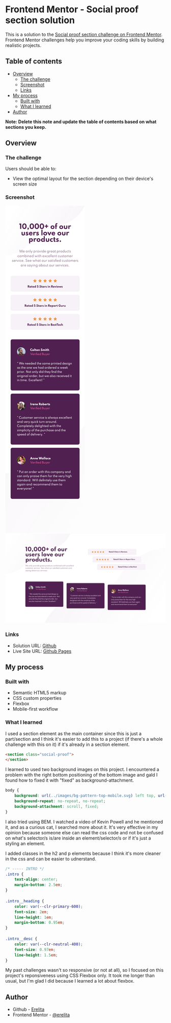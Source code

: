 # Frontend Mentor - Social proof section solution

This is a solution to the [Social proof section challenge on Frontend Mentor](https://www.frontendmentor.io/challenges/social-proof-section-6e0qTv_bA). Frontend Mentor challenges help you improve your coding skills by building realistic projects. 

## Table of contents

- [Overview](#overview)
  - [The challenge](#the-challenge)
  - [Screenshot](#screenshot)
  - [Links](#links)
- [My process](#my-process)
  - [Built with](#built-with)
  - [What I learned](#what-i-learned)
- [Author](#author)


**Note: Delete this note and update the table of contents based on what sections you keep.**

## Overview

### The challenge

Users should be able to:

- View the optimal layout for the section depending on their device's screen size

### Screenshot

![](src/screenshots/mobile.png)
![](src/screenshots/desktop.png)

### Links

- Solution URL: [Github](https://github.com/erelita/social-proof-section.git)
- Live Site URL: [Github Pages](https://erelita.github.io/social-proof-section/)

## My process

### Built with

- Semantic HTML5 markup
- CSS custom properties
- Flexbox
- Mobile-first workflow

### What I learned

I used a section element as the main container since this is just a part/section and I think it's easier to add this to a project (if there's a whole challenge with this on it) if it's already in a section  element.

```html
<section class="social-proof">
</section>
```

I learned to used two background images on this project. I encountered a problem with the right bottom positioning of the bottom image and gald I found how to fixed it with "fixed" as background-attachment.

```css
body {
    background: url(../images/bg-pattern-top-mobile.svg) left top, url(../images/bg-pattern-bottom-mobile.svg) right bottom;
    background-repeat: no-repeat, no-repeat;
    background-attachment: scroll, fixed;
}
```

I also tried using BEM. I watched a video of Kevin Powell and he mentioned it, and as a curious cat, I searched more about it. It's very effective in my opinion because someone else can read the css code and not be confused on what's selector/s is/are inside an element/selector/s or if it's just a styling an element.

I added classes in the h2 and p elements because I think it's more cleaner in the css and can be easier to udnerstand.

```css
/* ----- INTRO */
.intro {
    text-align: center;
    margin-bottom: 2.5em;
}

.intro__heading {
    color: var(--clr-primary-600);
    font-size: 2em;
    line-height: 1em;
    margin-bottom: 0.95em;
}

.intro__desc {
    color: var(--clr-neutral-400);
    font-size: 0.97em;
    line-height: 1.5em;
}
```

My past challenges wasn't so responsive (or not at all), so I focused on this project's reponsiveness using CSS Flexbox only. It took me longer than usual, but I'm glad I did because I learned a lot about flexbox.

## Author

- Github - [Erelita](https://github.com/erelita)
- Frontend Mentor - [@erelita](https://www.frontendmentor.io/profile/erelita)
